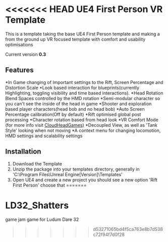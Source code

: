 <<<<<<< HEAD
UE4 First Person VR Template
============================
This is a template taking the base UE4 First Person template and making a from the ground up VR focused template with comfort and usability optimisations

Current version **0.3**

Features
--------
*In Game changing of Important settings to the Rift, Screen Percentage and Distortion Scale
*Look based interaction for blueprints(currently Highlighting, toggling visibility and time based interactions).
*Head Rotation Blend Spaces controlled by the HMD rotation
*Semi-modular character so you can't see the inside of the head in game
*Shooter and exploration based player characters(head bob and no head bob)
*Auto Screen Percentage calibration(Off by default)
*Rift optimised global post processing
*Character rotation based from head look
*VR Comfort Mode (for more info visit [CloudHeadGames](http://www.thegallerygame.com/news.htm))
*Decoupled View, as well as 'Tank Style' looking when not moving
*A context menu for changing locomotion, HMD settings and scalability settings

Installation
------------
1. Download the Template
1. Unzip the package into your templates directory, generally in 'C:\Program Files\Unreal Engine[Version]\Templates'
1. Open UE4 and create a new project you should see a new option 'Rift First Person' choose that
=======
# LD32_Shatters
game jam game for Ludum Dare 32
>>>>>>> d53271065bd4f5ca763e8b7d538c72f94f7d0f28
